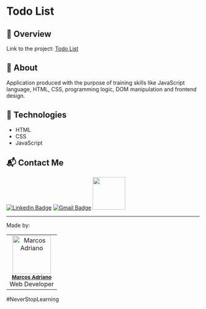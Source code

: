 # Todo List

## :mag_right: Overview

Link to the project: [Todo List](https://marcosadriano05.github.io/todo-javascript/)

## :pushpin: About

Application produced with the purpose of training skills like JavaScript language, HTML, CSS, programming logic, DOM manipulation and frontend design.

## :rocket: Technologies

- HTML
- CSS
- JavaScript

## :mailbox_with_mail: Contact Me

[![Linkedin Badge](https://img.shields.io/badge/-Linkedin-blue?style=flat-square&logo=Linkedin&logoColor=white&link=https://www.linkedin.com/in/marcosadriano05/)](https://www.linkedin.com/in/marcosadriano05/)
[![Gmail Badge](https://img.shields.io/badge/-Gmail-c14438?style=flat-square&logo=Gmail&logoColor=white&link=mailto:marcosadriano740@gmail.com)](mailto:marcosadriano740@gmail.com)
<a href="https://www.instagram.com/marcos.a05/?hl=pt-br" target="_blank">
  <img src="https://img.shields.io/badge/Instagram-E4405F?style=for-the-badge&logo=instagram&logoColor=white" width="85" />
</a>

---

Made by:

<table>
  <tr>
  <td align="center"><img src="https://github.com/marcosadriano05.png" width="100px;" alt="Marcos Adriano"/><br /><sub><b><a href="https://linkedin.com/in/marcosadriano05" title="Marcos">Marcos Adriano</a></b></sub><br/>Web Developer</td>
  </tr>
</table>

#NeverStopLearning